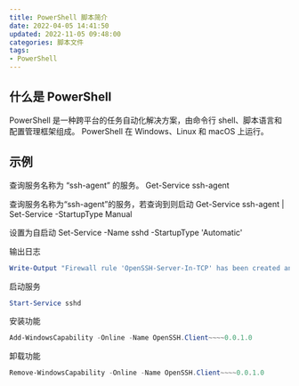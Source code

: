 ```yaml
---
title: PowerShell 脚本简介
date: 2022-04-05 14:41:50
updated: 2022-11-05 09:48:00
categories: 脚本文件
tags:
- PowerShell
---
```


## 什么是 PowerShell

PowerShell 是一种跨平台的任务自动化解决方案，由命令行 shell、脚本语言和配置管理框架组成。 PowerShell 在 Windows、Linux 和 macOS 上运行。

## 示例

查询服务名称为 “ssh-agent” 的服务。
Get-Service ssh-agent

查询服务名称为“ssh-agent”的服务，若查询到则启动
Get-Service ssh-agent | Set-Service -StartupType Manual

设置为自启动
Set-Service -Name sshd -StartupType 'Automatic'

输出日志

```powershell
Write-Output "Firewall rule 'OpenSSH-Server-In-TCP' has been created and exists."
```

启动服务

```powershell
Start-Service sshd
```

安装功能

```powershell
Add-WindowsCapability -Online -Name OpenSSH.Client~~~~0.0.1.0
```

卸载功能

```powershell
Remove-WindowsCapability -Online -Name OpenSSH.Client~~~~0.0.1.0
```
